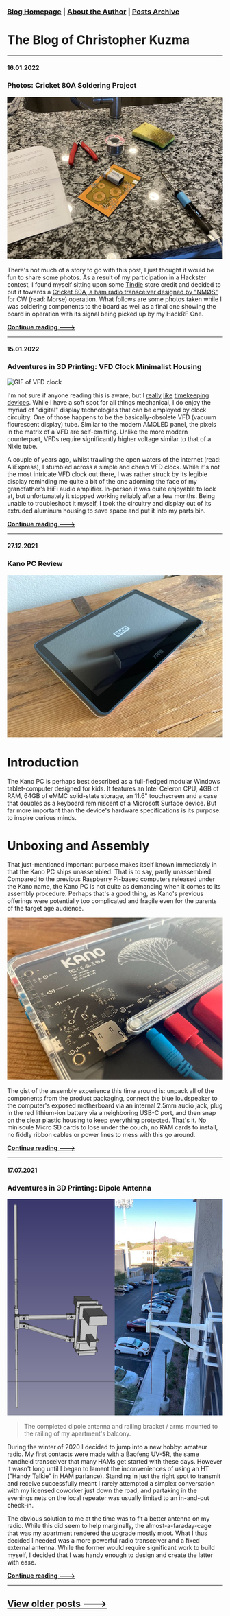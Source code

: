 ### [Blog Homepage](https://github.com/ckuzma/blog) | [About the Author](https://ckuzma.github.io/) | [Posts Archive](/posts)
# The Blog of Christopher Kuzma

----

#### 16.01.2022
### Photos: Cricket 80A Soldering Project

![cricket_80a_01.jpg](posts/2022/media/cricket_80a/cricket_80a_01.jpg)

There's not much of a story to go with this post, I just thought it would be fun to share some photos.  As a result of my participation in a Hackster contest, I found myself sitting upon some [Tindie](https://www.tindie.com) store credit and decided to put it towards a [Cricket 80A, a ham radio transceiver designed by "NMØS"](http://4sqrp.com/cricket.php) for CW (read: Morse) operation.  What follows are some photos taken while I was soldering components to the board as well as a final one showing the board in operation with its signal being picked up by my HackRF One.

**[Continue reading --->](posts/2022/2022-01-16-cricket-80a-soldering.md)**

----

#### 15.01.2022
### Adventures in 3D Printing: VFD Clock Minimalist Housing

![GIF of VFD clock](posts/2022/media/vfd_clock/vfd_header.GIF)

I'm not sure if anyone reading this is aware, but I [really](../2013/2013-02-19-more-closet-treasures-fossil-abacus.md) [like](../2020/2020-04-08-nixie-tube-box-case-part-1.md) [timekeeping](../2020/2020-09-08-casio-pro-trek-prw-3100-review.md) [devices](../2020/2020-03-30-rgb-wall-display-board-part-3.md).  While I have a soft spot for all things mechanical, I do enjoy the myriad of "digital" display technologies that can be employed by clock circuitry.  One of those happens to be the basically-obsolete VFD (vacuum flourescent display) tube.  Similar to the modern AMOLED panel, the pixels in the matrix of a VFD are self-emitting.  Unlike the more modern counterpart, VFDs require significantly higher voltage similar to that of a Nixie tube.

A couple of years ago, whilst trawling the open waters of the internet (read: AliExpress), I stumbled across a simple and cheap VFD clock.  While it's not the most intricate VFD clock out there, I was rather struck by its legible display reminding me quite a bit of the one adorning the face of my grandfather's HiFi audio amplifier.  In-person it was quite enjoyable to look at, but unfortunately it stopped working reliably after a few months.  Being unable to troubleshoot it myself, I took the circuitry and display out of its extruded aluminum housing to save space and put it into my parts bin.

**[Continue reading --->](posts/2022/2022-01-15-vfd-clock-frame.md)**

----

#### 27.12.2021
### Kano PC Review

![kano pc](posts/2021/media/kano/01.jpeg)

# Introduction

The Kano PC is perhaps best described as a full-fledged modular Windows tablet-computer designed for kids.  It features an Intel Celeron CPU, 4GB of RAM, 64GB of eMMC solid-state storage, an 11.6" touchscreen and a case that doubles as a keyboard reminiscent of a Microsoft Surface device.  But far more important than the device's hardware specifications is its purpose: to inspire curious minds.

# Unboxing and Assembly

That just-mentioned important purpose makes itself known immediately in that the Kano PC ships unassembled.  That is to say, partly unassembled.  Compared to the previous Raspberry Pi-based computers released under the Kano name, the Kano PC is not quite as demanding when it comes to its assembly procedure.  Perhaps that's a good thing, as Kano's previous offerings were potentially too complicated and fragile even for the parents of the target age audience.

![silkscreen micro sd details](posts/2021/media/kano/14.jpeg)

The gist of the assembly experience this time around is: unpack all of the components from the product packaging, connect the blue loudspeaker to the computer's exposed motherboard via an internal 2.5mm audio jack, plug in the red lithium-ion battery via a neighboring USB-C port, and then snap on the clear plastic housing to keep everything protected.  That's it.  No miniscule Micro SD cards to lose under the couch, no RAM cards to install, no fiddly ribbon cables or power lines to mess with this go around.

**[Continue reading --->](posts/2021/2021-12-27-kano-pc-review.md)**

----

#### 17.07.2021
### Adventures in 3D Printing: Dipole Antenna

![Finished dipole and mount on railing](posts/2021/media/dipole/finished_02.png)

> The completed dipole antenna and railing bracket / arms mounted to the railing of my apartment's balcony.

During the winter of 2020 I decided to jump into a new hobby: amateur radio.  My first contacts were made with a Baofeng UV-5R, the same handheld transceiver that many HAMs get started with these days.  However it wasn't long until I began to lament the inconveniences of using an HT ("Handy Talkie" in HAM parlance).  Standing in just the right spot to transmit and receive successfully meant I rarely attempted a simplex conversation with my licensed coworker just down the road, and partaking in the evenings nets on the local repeater was usually limited to an in-and-out check-in.

The obvious solution to me at the time was to fit a better antenna on my radio.  While this did seem to help marginally, the almost-a-faraday-cage that was my apartment rendered the upgrade mostly moot.  What I thus decided I needed was a more powerful radio transceiver and a fixed external antenna.  While the former would require significant work to build myself, I decided that I was handy enough to design and create the latter with ease.

**[Continue reading --->](posts/2021/2021-07-17-dipole.md)**

----

## [View older posts --->](/posts)